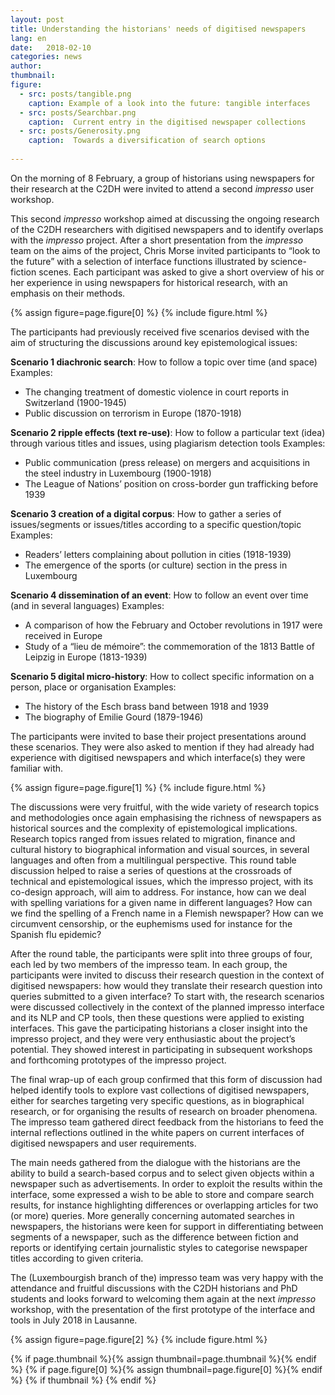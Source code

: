 ```yaml
---
layout: post
title: Understanding the historians' needs of digitised newspapers
lang: en
date:   2018-02-10
categories: news
author: 
thumbnail:
figure:
  - src: posts/tangible.png
    caption: Example of a look into the future: tangible interfaces
  - src: posts/Searchbar.png
    caption:  Current entry in the digitised newspaper collections
  - src: posts/Generosity.png
    caption:  Towards a diversification of search options
 
---
```

On the morning of 8 February, a group of historians using newspapers for their research at the C2DH were invited to attend a second *impresso* user workshop.  

<!-- more -->
 
This second *impresso* workshop aimed at discussing the ongoing research of the C2DH researchers with digitised newspapers and to identify overlaps with the *impresso* project. After a short presentation from the *impresso* team on the aims of the project, Chris Morse invited participants to “look to the future” with a selection of interface functions illustrated by science-fiction scenes. Each participant was asked to give a short overview of his or her experience in using newspapers for historical research, with an emphasis on their methods.

{% assign figure=page.figure[0] %}
{% include figure.html %}


The participants had previously received five scenarios devised with the aim of structuring the discussions around key epistemological issues:

**Scenario 1 diachronic search**: How to follow a topic over time (and space)
Examples:
- The changing treatment of domestic violence in court reports in Switzerland (1900-1945)
- Public discussion on terrorism in Europe (1870-1918)

**Scenario 2 ripple effects (text re-use)**: How to follow a particular text (idea) through various titles and issues, using plagiarism detection tools
Examples:
- Public communication (press release) on mergers and acquisitions in the steel industry in Luxembourg (1900-1918)
- The League of Nations’ position on cross-border gun trafficking before 1939 
 
**Scenario 3 creation of a digital corpus**: How to gather a series of issues/segments or issues/titles according to a specific question/topic
Examples:
- Readers’ letters complaining about pollution in cities (1918-1939)
- The emergence of the sports (or culture) section in the press in Luxembourg
 
**Scenario 4 dissemination of an event**: How to follow an event over time (and in several languages)
 Examples:
- A comparison of how the February and October revolutions in 1917 were received in Europe
- Study of a “lieu de mémoire”: the commemoration of the 1813 Battle of Leipzig in Europe (1813-1939)
 
**Scenario 5 digital micro-history**: How to collect specific information on a person, place or organisation
Examples:
- The history of the Esch brass band between 1918 and 1939
- The biography of Emilie Gourd (1879-1946)
 
The participants were invited to base their project presentations around these scenarios. They were also asked to mention if they had already had experience with digitised newspapers and which interface(s) they were familiar with.
 

{% assign figure=page.figure[1] %}
{% include figure.html %}

The discussions were very fruitful, with the wide variety of research topics and methodologies once again emphasising the richness of newspapers as historical sources and the complexity of epistemological implications. Research topics ranged from issues related to migration, finance and cultural history to biographical information and visual sources, in several languages and often from a multilingual perspective. This round table discussion helped to raise a series of questions at the crossroads of technical and epistemological issues, which the impresso project, with its co-design approach, will aim to address. For instance, how can we deal with spelling variations for a given name in different languages? How can we find the spelling of a French name in a Flemish newspaper? How can we circumvent censorship, or the euphemisms used for instance for the Spanish flu epidemic?
 
After the round table, the participants were split into three groups of four, each led by two members of the impresso team. In each group, the participants were invited to discuss their research question in the context of digitised newspapers: how would they translate their research question into queries submitted to a given interface? To start with, the research scenarios were discussed collectively in the context of the planned impresso interface and its NLP and CP tools, then these questions were applied to existing interfaces.
This gave the participating historians a closer insight into the impresso project, and they were very enthusiastic about the project’s potential. They showed interest in participating in subsequent workshops and forthcoming prototypes of the impresso project.
 
The final wrap-up of each group confirmed that this form of discussion had helped identify tools to explore vast collections of digitised newspapers, either for searches targeting very specific questions, as in biographical research, or for organising the results of research on broader phenomena. The impresso team gathered direct feedback from the historians to feed the internal reflections outlined in the white papers on current interfaces of digitised newspapers and user requirements.
 
The main needs gathered from the dialogue with the historians are the ability to build a search-based corpus and to select given objects within a newspaper such as advertisements. In order to exploit the results within the interface, some expressed a wish to be able to store and compare search results, for instance highlighting differences or overlapping articles for two (or more) queries. More generally concerning automated searches in newspapers, the historians were keen for support in differentiating between segments of a newspaper, such as the difference between fiction and reports or identifying certain journalistic styles to categorise newspaper titles according to given criteria.
 
The (Luxembourgish branch of the) impresso team was very happy with the attendance and fruitful discussions with the C2DH historians and PhD students and looks forward to welcoming them again at the next *impresso* workshop, with the presentation of the first prototype of the interface and tools in July 2018 in Lausanne.
 

{% assign figure=page.figure[2] %}
{% include figure.html %}


{% if page.thumbnail %}{% assign thumbnail=page.thumbnail %}{% endif %}
{% if page.figure[0] %}{% assign thumbnail=page.figure[0] %}{% endif %}
{% if thumbnail %}
  <meta property="og:image" content="{{ thumbnail.src }}">
{% endif %}
